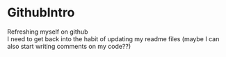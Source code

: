 # GithubIntro
Refreshing myself on github \
I need to get back into the habit of updating my readme files (maybe I can also start writing comments on my code??)
